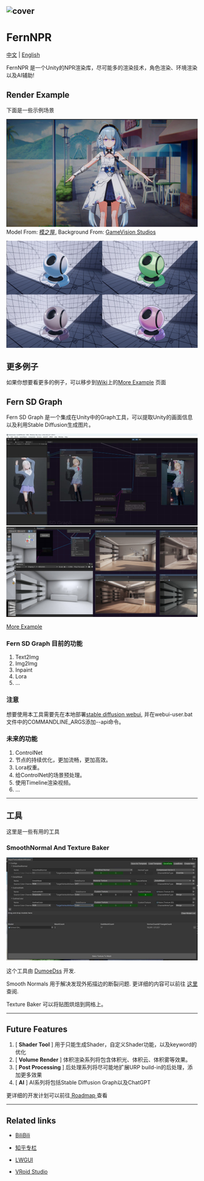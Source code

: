 ![cover](https://github.com/DeJhon-Huang/FernNPR/blob/master/DocAssets/cover.jpg)
------------------------------------

# FernNPR

[中文](https://github.com/DeJhon-Huang/FernNPR/blob/master/README_CN.md) | [English](https://github.com/DeJhon-Huang/FernNPR/blob/master/README.md)

FernNPR 是一个Unity的NPR渲染库，尽可能多的渲染技术，角色渲染、环境渲染以及AI辅助!

## Render Example
下面是一些示例场景

![](DocAssets/11-22.jpg)
Model From: [模之屋](https://www.aplaybox.com/details/model/S5d7KiigvyIb), Background From: [GameVision Studios](https://gamevision.artstation.com/projects/ZGZxYG)

![](DocAssets/MaterialBall.jpg)

## 更多例子

如果你想要看更多的例子，可以移步到[Wiki](https://github.com/DeJhon-Huang/FernNPR/wiki)上的[More Example](https://github.com/DeJhon-Huang/FernNPR/wiki/More-Example) 页面

## Fern SD Graph

Fern SD Graph 是一个集成在Unity中的Graph工具，可以提取Unity的画面信息以及利用Stable Diffusion生成图片。

![](DocAssets/SD/SDInpaint.jpg)
![](DocAssets/SD/StableControlNet.jpg)

[More Example](https://github.com/DeJhon-Huang/FernNPR/wiki/Stable-Graph-Example)

### Fern SD Graph 目前的功能
1. Text2Img
2. Img2Img
3. Inpaint
4. Lora
5. ...

### 注意

想要使用本工具需要先在本地部署[stable diffusion webui](https://github.com/AUTOMATIC1111/stable-diffusion-webui), 并在webui-user.bat文件中的COMMANDLINE_ARGS添加--api命令。

### 未来的功能
1. ControlNet
2. 节点的持续优化，更加流畅，更加高效。
3. Lora权重。
4. 给ControlNet的场景预处理。
5. 使用Timeline渲染视频。
6. ...

___

## 工具
这里是一些有用的工具

### SmoothNormal And Texture Baker

![](DocAssets/texturebaketool.jpg)

这个工具由 [DumoeDss](https://github.com/DumoeDss) 开发.

Smooth Normals 用于解决发现外拓描边的断裂问题. 更详细的内容可以前往 [这里](https://github.com/DumoeDss/AquaSmoothNormals) 查阅.

Texture Baker 可以将贴图烘焙到网格上。

___

## Future Features

1. [ **Shader Tool** ] 用于只能生成Shader，自定义Shader功能，以及keyword的优化
2. [ **Volume Render** ] 体积渲染系列将包含体积光、体积云、体积雾等效果。
3. [ **Post Processing** ] 后处理系列将尽可能地扩展URP build-in的后处理，添加更多效果
4. [ **AI** ] AI系列将包括Stable Diffusion Graph以及ChatGPT

更详细的开发计划可以前往[ Roadmap ](https://github.com/orgs/FernRender/projects/1)查看
___

## Related links

- [BiliBili](https://space.bilibili.com/477693184)

- [知乎专栏](https://www.zhihu.com/column/c_1587028302690304000)

- [LWGUI](https://github.com/JasonMa0012/LWGUI)

- [VRoid Studio](https://vroid.com/en)
